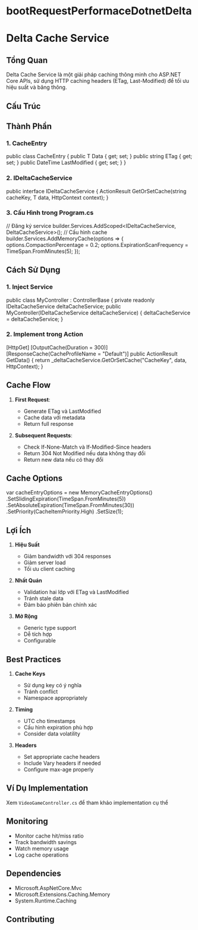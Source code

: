 # bootRequestPerformaceDotnetDelta
# Delta Cache Service

## Tổng Quan

Delta Cache Service là một giải pháp caching thông minh cho ASP.NET Core APIs, sử dụng HTTP caching headers (ETag, Last-Modified) để tối ưu hiệu suất và băng thông.

## Cấu Trúc

## Thành Phần

### 1. CacheEntry<T>

public class CacheEntry<T>
{
public T Data { get; set; }
public string ETag { get; set; }
public DateTime LastModified { get; set; }
}

### 2. IDeltaCacheService

public interface IDeltaCacheService
{
ActionResult<T> GetOrSetCache<T>(string cacheKey, T data, HttpContext context);
}

### 3. Cấu Hình trong Program.cs

// Đăng ký service
builder.Services.AddScoped<IDeltaCacheService, DeltaCacheService>();
// Cấu hình cache
builder.Services.AddMemoryCache(options =>
{
options.CompactionPercentage = 0.2;
options.ExpirationScanFrequency = TimeSpan.FromMinutes(5);
});

## Cách Sử Dụng

### 1. Inject Service

public class MyController : ControllerBase
{
private readonly IDeltaCacheService deltaCacheService;
public MyController(IDeltaCacheService deltaCacheService)
{
deltaCacheService = deltaCacheService;
}

### 2. Implement trong Action

[HttpGet]
[OutputCache(Duration = 300)]
[ResponseCache(CacheProfileName = "Default")]
public ActionResult<T> GetData()
{
return \_deltaCacheService.GetOrSetCache("CacheKey", data, HttpContext);
}

## Cache Flow

1. **First Request**:

   - Generate ETag và LastModified
   - Cache data với metadata
   - Return full response

2. **Subsequent Requests**:
   - Check If-None-Match và If-Modified-Since headers
   - Return 304 Not Modified nếu data không thay đổi
   - Return new data nếu có thay đổi

## Cache Options

var cacheEntryOptions = new MemoryCacheEntryOptions()
.SetSlidingExpiration(TimeSpan.FromMinutes(5))
.SetAbsoluteExpiration(TimeSpan.FromMinutes(30))
.SetPriority(CacheItemPriority.High)
.SetSize(1);

## Lợi Ích

1. **Hiệu Suất**

   - Giảm bandwidth với 304 responses
   - Giảm server load
   - Tối ưu client caching

2. **Nhất Quán**

   - Validation hai lớp với ETag và LastModified
   - Tránh stale data
   - Đảm bảo phiên bản chính xác

3. **Mở Rộng**
   - Generic type support
   - Dễ tích hợp
   - Configurable

## Best Practices

1. **Cache Keys**

   - Sử dụng key có ý nghĩa
   - Tránh conflict
   - Namespace appropriately

2. **Timing**

   - UTC cho timestamps
   - Cấu hình expiration phù hợp
   - Consider data volatility

3. **Headers**
   - Set appropriate cache headers
   - Include Vary headers if needed
   - Configure max-age properly

## Ví Dụ Implementation

Xem `VideoGameController.cs` để tham khảo implementation cụ thể

## Monitoring

- Monitor cache hit/miss ratio
- Track bandwidth savings
- Watch memory usage
- Log cache operations

## Dependencies

- Microsoft.AspNetCore.Mvc
- Microsoft.Extensions.Caching.Memory
- System.Runtime.Caching

## Contributing
